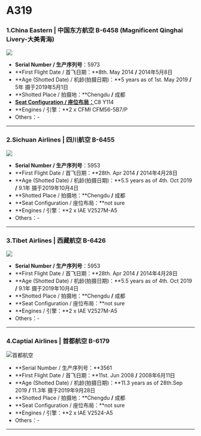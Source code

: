 # A319

### 1.China Eastern | 中国东方航空 B-6458 (Magnificent Qinghai Livery-大美青海)

![](http://cdn.eternityqjl.top/A319_MU_B-6458%28%E5%A4%A7%E7%BE%8E%E9%9D%92%E6%B5%B7%29.jpg)

- **Serial Number / 生产序列号**：5973
- **First Flight Date / 首飞日期：**8th. May 2014  **/**  2014年5月8日
- **Age (Shotted Date) / 机龄(拍摄日期)：**5 years as of 1st. May 2019  **/**  5年  摄于2019年5月1日
- **Shotted Place / 拍摄地：**Chengdu  **/**  成都
- [**Seat Configuration / 座位布局：**](http://www.ceair.com/guide2/dhjd/jxzs.html)C8 Y114
- **Engines / 引擎：**2 x CFMI CFM56-5B7/P
- Others：-

****

### 2.Sichuan Airlines | 四川航空 B-6455

![](http://cdn.eternityqjl.top/A319_3U_B-6455.jpg)

- **Serial Number / 生产序列号**：5953
- **First Flight Date / 首飞日期：**28th. Apr 2014  **/**  2014年4月28日
- **Age (Shotted Date) / 机龄(拍摄日期)：**5.5 years as of 4th. Oct 2019  **/**  9.1年  摄于2019年10月4日
- **Shotted Place / 拍摄地：**Chengdu  **/**  成都
- **Seat Configuration / 座位布局：**not sure
- **Engines / 引擎：**2 x IAE V2527M-A5
- Others：-

****

### 3.Tibet Airlines | 西藏航空 B-6426

![](http://cdn.eternityqjl.top/A319_TV_B-6426.jpg)

- **Serial Number / 生产序列号**：5953
- **First Flight Date / 首飞日期：**28th. Apr 2014  **/**  2014年4月28日
- **Age (Shotted Date) / 机龄(拍摄日期)：**5.5 years as of 4th. Oct 2019  **/**  9.1年  摄于2019年10月4日
- **Shotted Place / 拍摄地：**Chengdu  **/**  成都
- **Seat Configuration / 座位布局：**not sure
- **Engines / 引擎：**2 x IAE V2527M-A5
- Others：-

****

### 4.Captial Airlines | 首都航空 B-6179

![首都航空](http://cdn.eternityqjl.top/A319_JD_B-6179.jpg)

- **Serial Number / 生产序列号：**3561
- **First Flight Date / 首飞日期：**11st. Jun 2008 **/**  2008年6月11日
- **Age (Shotted Date) / 机龄(拍摄日期)：**11.3 years as of 28th.Sep 2019  **/**  11.3年  摄于2019年9月28日
- **Shotted Place / 拍摄地：**Chengdu  **/**  成都
- **Seat Configuration / 座位布局：**not sure
- **Engines / 引擎：**2 x IAE V2524-A5
- Others：-

****



